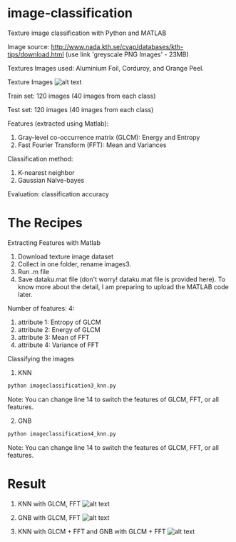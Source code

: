 # image-classification
Texture image classification with Python and MATLAB 

Image source: http://www.nada.kth.se/cvap/databases/kth-tips/download.html (use link 'greyscale PNG Images' - 23MB)

Textures Images used: Aluminium Foil, Corduroy, and Orange Peel. 

Texture Images 
![alt text](https://raw.githubusercontent.com/arikunco/image-classification/master/texture.jpg "Test Smartphone 1")


Train set: 120 images (40 images from each class)

Test set: 120 images (40 images from each class)

Features (extracted using Matlab):
1. Gray-level co-occurrence matrix (GLCM): Energy and Entropy
2. Fast Fourier Transform (FFT): Mean and Variances 

Classification method: 
1. K-nearest neighbor
2. Gaussian Naïve-bayes

Evaluation: classification accuracy

# The Recipes

Extracting Features with Matlab

1. Download texture image dataset 
2. Collect in one folder, rename images3.
3. Run .m file 
4. Save dataku.mat file (don't worry! dataku.mat file is provided here). To know more about the detail, I am preparing to upload the MATLAB code later. 

Number of features: 4: 
1. attribute 1: Entropy of GLCM 
2. attribute 2: Energy of GLCM
3. attribute 3: Mean of FFT
4. attribute 4: Variance of FFT 

Classifying the images 

1. KNN

```python
python imageclassification3_knn.py 
```
Note: You can change line 14 to switch the features of GLCM, FFT, or all features.

2. GNB

```python
python imageclassification4_knn.py 
```
Note: You can change line 14 to switch the features of GLCM, FFT, or all features.  


# Result

1. KNN with GLCM, FFT
![alt text](https://raw.githubusercontent.com/arikunco/image-classification/master/result1.jpg "Test Smartphone 1")

2. GNB with GLCM, FFT
![alt text](https://raw.githubusercontent.com/arikunco/image-classification/master/result2.jpg "Test Smartphone 1")

3. KNN with GLCM + FFT and GNB with GLCM + FFT
![alt text](https://raw.githubusercontent.com/arikunco/image-classification/master/result3.jpg "Test Trinity Book")

